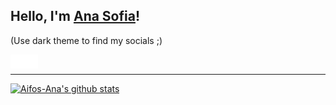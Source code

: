 ## Hello, I'm <a href="https://Aifos-Ana.github.io/Portfolio" target="_blank">Ana Sofia</a>!
(Use dark theme to find my socials ;)

<a href="https://www.linkedin.com/in/ana-sofia-silva-pinto" target="_blank" rel="noopener noreferrer">
  <img align="left" alt="Ana Sofia | LinkedIn" width="22px"
       src="https://raw.githubusercontent.com/Aakarsh-B/trying-repos/master/linkedin.svg" />
</a>

<a href="https://www.instagram.com/sofia4410/" target="_blank" rel="noopener noreferrer">
  <img align="left" alt="Ana Sofia | Instagram" width="22px"
       src="https://raw.githubusercontent.com/Aakarsh-B/trying-repos/master/insta.svg" />
</a>
<br>

---

[![Aifos-Ana's github stats](https://github-readme-stats.vercel.app/api?username=Aifos-Ana&include_all_commits=true&count_private=true&show_icons=true&line_height=20&title_color=FFFFFF&icon_color=FFFFFF&text_color=FFFFFF&bg_color=0D1117)](https://github.com/anuraghazra/github-readme-stats)
